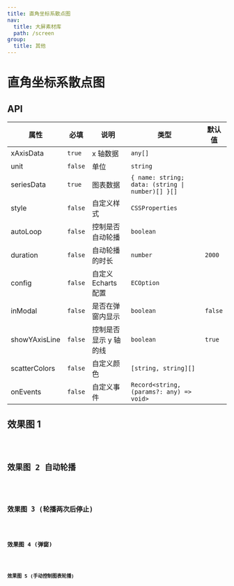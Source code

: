```yaml
---
title: 直角坐标系散点图
nav:
  title: 大屏素材库
  path: /screen
group:
  title: 其他
---
```


# 直角坐标系散点图

## API

| 属性          | 必填    | 说明                  | 类型                                             | 默认值  |
| ------------- | ------- | --------------------- | ------------------------------------------------ | ------- |
| xAxisData     | `true`  | x 轴数据              | `any[]`                                          |         |
| unit          | `false` | 单位                  | `string`                                         |         |
| seriesData    | `true`  | 图表数据              | `{ name: string; data: (string \| number)[] }[]` |         |
| style         | `false` | 自定义样式            | `CSSProperties`                                  |         |
| autoLoop      | `false` | 控制是否自动轮播      | `boolean`                                        |         |
| duration      | `false` | 自动轮播的时长        | `number`                                         | `2000`  |
| config        | `false` | 自定义 Echarts 配置   | `ECOption`                                       |         |
| inModal       | `false` | 是否在弹窗内显示      | `boolean`                                        | `false` |
| showYAxisLine | `false` | 控制是否显示 y 轴的线 | `boolean`                                        | `true`  |
| scatterColors | `false` | 自定义颜色            | `[string, string][]`                             |         |
| onEvents      | `false` | 自定义事件            | `Record<string, (params?: any) => void>`         |         |

## 效果图 1

<code src="../../../example/ScatterDemo/demo1.tsx" background="#040727">

## 效果图 2 自动轮播

<code src="../../../example/ScatterDemo/demo2.tsx" background="#040727">

## 效果图 3 (轮播两次后停止)

<code src="../../../example/ScatterDemo/demo3.tsx" background="#040727">

## 效果图 4 (弹窗)

<code src="../../../example/ScatterDemo/demo4.tsx" background="#040727">

## 效果图 5 (手动控制图表轮播)

<code src="../../../example/ScatterDemo/demo5.tsx" background="#040727">
